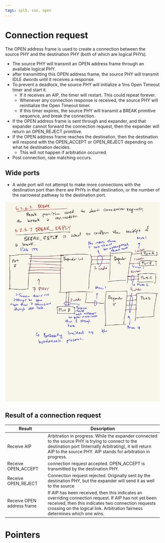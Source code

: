 ```yaml
---
tags: spl5, sas, open
---
```


# Connection request

The OPEN address frame is used to create a connection between the source PHY and the destination PHY (both of which are logical PHYs).
- The source PHY will transmit an OPEN address frame through an available logical PHY.
- after transmitting this OPEN address frame, the source PHY will transmit IDLE dwords until it receives a response.
- To prevent a deadlock, the source PHY will initialize a 1ms Open Timeout timer and start it.
	- If it receives an AIP, the timer will restart. This could repeat forever.
	- Whenever any connection response is received, the source PHY will reinitialize the Open Timeout timer.
	- If this timer expires, the source PHY will transmit a BREAK primitive sequence, and break the connection.
- If the OPEN address frame is sent through and expander, and that expander cannot forward the connection request, then the expander will return an OPEN_REJECT primitive.
- If the OPEN address frame reaches the destination, then the destination will respond with the OPEN_ACCEPT or OPEN_REJECT depending on what he destination decides.
	- This will not happen if arbitration occurred.
- Post connection, rate matching occurs.

## Wide ports
- A wide port will not attempt to make more connections with the destination port than there are PHYs in that destination, or the number of the narrowest pathway to the destination port.

![Figure 152](../../../assets/IMG_0008.jpg)

## Result of a connection request

| Result | Description |
| --- | --- |
| Receive AIP | Arbitration in progress. While the expander connected to the source PHY is trying to connect to the destination port (Internally Arbitrating), it will return AIP to the source PHY. AIP stands for arbitration in progress. |
| Receive OPEN_ACCEPT | connection request accepted. OPEN_ACCEPT is transmitted by the destination PHY. |
| Receive OPEN_REJECT | Connection request rejected. Originally sent by the destination PHY, but the expander will send it as well to the source |
| Receive OPEN address frame | If AIP has been received, then this indicates an overriding connection request. If AIP has not yet been received, then this indicates two connection requests crossing on the logical link. Arbitration fairness determines which one wins. |


# Pointers